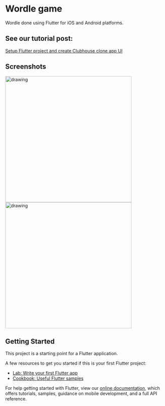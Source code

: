 # Wordle game

Wordle done using Flutter for iOS and Android platforms.

## See our tutorial post:

[Setup Flutter project and create Clubhouse clone app UI](https://perpet.io/blog/making-wordle-game-mobile-app-clone-with-flutter-full-tutorial/)

## Screenshots

<img src="https://github.com/perpetio/wordle/blob/main/screen1.png?raw=true" alt="drawing" width="400"/> <img src="https://github.com/perpetio/wordle/blob/main/screen2.png?raw=true" alt="drawing" width="400"/>

## Getting Started

This project is a starting point for a Flutter application.

A few resources to get you started if this is your first Flutter project:

- [Lab: Write your first Flutter app](https://flutter.dev/docs/get-started/codelab)
- [Cookbook: Useful Flutter samples](https://flutter.dev/docs/cookbook)

For help getting started with Flutter, view our
[online documentation](https://flutter.dev/docs), which offers tutorials,
samples, guidance on mobile development, and a full API reference.
